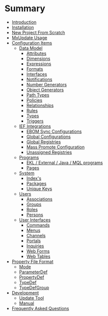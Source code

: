 <!--
 *
 *  This file is part of MxUpdate <http://www.mxupdate.org>.
 *
 *  MxUpdate is a deployment tool for a PLM platform to handle
 *  administration objects as single update files (configuration item).
 *
 *  Copyright (C) 2008-2016 The MxUpdate Team
 *
 *  The Manual of MxUpdate is licensed under a CC BY-NC-SA 4.0 license
 *  (Creative Commons Attribution-NonCommercial-ShareAlike 4.0 
 *  International 4.0 license).
 *
 *  You should have received a copy of the license along with this
 *  work. If not, see <http://creativecommons.org/licenses/by-nc-sa/4.0/>.
 *
-->

# Summary

* [Introduction](README.md)
* [Installation](chapter-1-installation/README.md)
* [New Project From Scratch](chapter-2-newproject/README.md)
* [MxUpdate Usage](chapter-3-usage/README.md)
* [Configuration Items](chapter-4-ci/README.md)
    * [Data Model](chapter-4-ci/CI_DM_.md)
        * [Attributes](chapter-4-ci/CI_DM_Attribute.md)
        * [Dimensions](chapter-4-ci/CI_DM_Dimension.md)
        * [Expressions](chapter-4-ci/CI_DM_Expression.md)
        * [Formats](chapter-4-ci/CI_DM_Format.md)
        * [Interfaces](chapter-4-ci/CI_DM_Interface.md)
        * [Notifications](chapter-4-ci/CI_DM_Notification.md)
        * [Number Generators](chapter-4-ci/CI_DM_NumberGenerator.md)
        * [Object Generators](chapter-4-ci/CI_DM_ObjectGenerator.md)
        * [Path Types](chapter-4-ci/CI_DM_PathType.md)
        * [Policies](chapter-4-ci/CI_DM_Policy.md)
        * [Relationships](chapter-4-ci/CI_DM_Relationship.md)
        * [Rules](chapter-4-ci/CI_DM_Rule.md)
        * [Types](chapter-4-ci/CI_DM_Type.md)
        * [Triggers](chapter-4-ci/CI_DM_Trigger.md)
    * [IEF Integrations](chapter-4-ci/CI_IEF_.md)
        * [EBOM Sync Configurations](chapter-4-ci/CI_IEF_EBOMSyncConfig.md)
        * [Global Configurations](chapter-4-ci/CI_IEF_GlobalConfig.md)
        * [Global Registries](chapter-4-ci/CI_IEF_GlobalRegistry.md)
        * [Mass Promote Configuration](chapter-4-ci/CI_IEF_MassPromoteConfig.md)
        * [Unassigned Registries](chapter-4-ci/CI_IEF_UnassignedRegistry.md)
    * [Programs](chapter-4-ci/CI_Program_.md)
        * [EKL \/ External \/ Java \/ MQL programs](chapter-4-ci/CI_Program_Program.md)
        * [Pages](chapter-4-ci/CI_Program_Page.md)
    * [System](chapter-4-ci/CI_System_.md)
        * [Index's](chapter-4-ci/CI_System_Index.md)
        * [Packages](chapter-4-ci/CI_System_Package.md)
        * [Unique Keys](chapter-4-ci/CI_System_UniqueKey.md)
    * [Users](chapter-4-ci/CI_User_.md)
        * [Associations](chapter-4-ci/CI_User_Association.md)
        * [Groups](chapter-4-ci/CI_User_Group.md)
        * [Roles](chapter-4-ci/CI_User_Role.md)
        * [Persons](chapter-4-ci/CI_User_Person.md)
    * [User Interfaces](chapter-4-ci/CI_UI_.md)
        * [Commands](chapter-4-ci/CI_UI_Command.md)
        * [Menus](chapter-4-ci/CI_UI_Menu.md)
        * [Channels](chapter-4-ci/CI_UI_Channel.md)
        * [Portals](chapter-4-ci/CI_UI_Portal.md)
        * [Inquiries](chapter-4-ci/CI_UI_Inquiry.md)
        * [Web Forms](chapter-4-ci/CI_UI_Form.md)
        * [Web Tables](chapter-4-ci/CI_UI_Table.md)
* [Property File Format](chapter-5-propertyfile/README.md)
    * [Mode](chapter-5-propertyfile/UpdatePropertyFileFormat_Mode.md)
    * [ParameterDef](chapter-5-propertyfile/UpdatePropertyFileFormat_ParameterDef.md)
    * [PropertyDef](chapter-5-propertyfile/UpdatePropertyFileFormat_PropertyDef.md)
    * [TypeDef](chapter-5-propertyfile/UpdatePropertyFileFormat_TypeDef.md)
    * [TypeDefGroup](chapter-5-propertyfile/UpdatePropertyFileFormat_TypeDefGroup.md)
* [Development](chapter-6-development/README.md)
    * [Update Tool](chapter-6-development/Development_Update.md)
    * [Manual](chapter-6-development/Development_Manual.md)
* [Frequently Asked Questions](chapter-7-faq/README.md)

